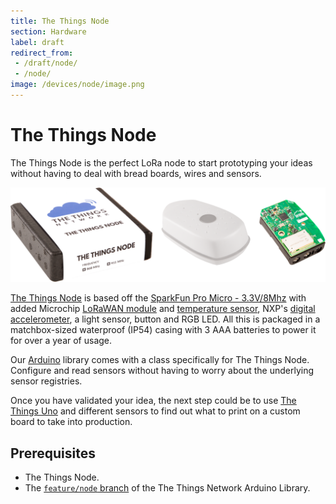 ```yaml
---
title: The Things Node
section: Hardware
label: draft
redirect_from:
 - /draft/node/
 - /node/
image: /devices/node/image.png
---
```


# The Things Node

The Things Node is the perfect LoRa node to start prototyping your ideas without having to deal with bread boards, wires and sensors.

![Box, Casing and PCBA](image.png)

[The Things Node](https://shop.thethingsnetwork.com/index.php/product/the-things-node/) is based off the [SparkFun Pro Micro - 3.3V/8Mhz](https://www.sparkfun.com/products/12587) with added Microchip [LoRaWAN module](http://www.microchip.com/design-centers/wireless-connectivity/embedded-wireless/lora-technology) and [temperature sensor](http://www.microchip.com/wwwproducts/en/en530196), NXP's [digital accelerometer](http://www.nxp.com/products/sensors/accelerometers/3-axis-accelerometers/2g-4g-8g-low-g-12-bit-digital-accelerometer:MMA8452Q), a light sensor, button and RGB LED. All this is packaged in a matchbox-sized waterproof (IP54) casing with 3 AAA batteries to power it for over a year of usage.

Our [Arduino](../arduino/index.md) library comes with a class specifically for The Things Node. Configure and read sensors without having to worry about the underlying sensor registries.

Once you have validated your idea, the next step could be to use [The Things Uno](../uno/index.md) and different sensors to find out what to print on a custom board to take into production.

## Prerequisites

* The Things Node.
* The [`feature/node` branch](https://github.com/TheThingsNetwork/arduino-device-lib/tree/feature/node/) of the The Things Network Arduino Library.
